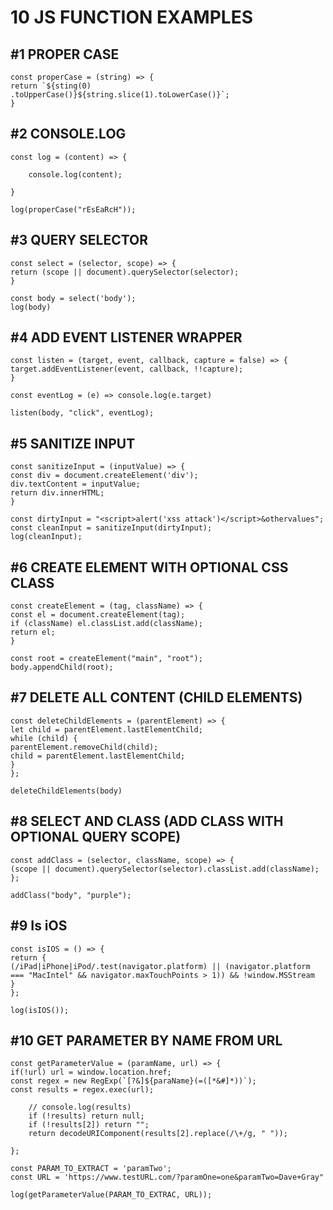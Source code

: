 # 10 JS FUNCTION EXAMPLES #

## #1 PROPER CASE #

    const properCase = (string) => {
    return `${sting(0)
    .toUpperCase()}${string.slice(1).toLowerCase()}`;
    }

## #2 CONSOLE.LOG #

    const log = (content) => {

        console.log(content);

    }

    log(properCase("rEsEaRcH"));

## #3 QUERY SELECTOR #

    const select = (selector, scope) => {
    return (scope || document).querySelector(selector);
    }

    const body = select('body');
    log(body)

## #4 ADD EVENT LISTENER WRAPPER #

    const listen = (target, event, callback, capture = false) => {
    target.addEventListener(event, callback, !!capture);
    }

    const eventLog = (e) => console.log(e.target)

    listen(body, "click", eventLog);

## #5 SANITIZE INPUT #

    const sanitizeInput = (inputValue) => {
    const div = document.createElement('div');
    div.textContent = inputValue;
    return div.innerHTML;
    }

    const dirtyInput = "<script>alert('xss attack')</script>&othervalues";
    const cleanInput = sanitizeInput(dirtyInput);
    log(cleanInput);

## #6 CREATE ELEMENT WITH OPTIONAL CSS CLASS #

    const createElement = (tag, className) => {
    const el = document.createElement(tag);
    if (className) el.classList.add(className);
    return el;
    }

    const root = createElement("main", "root");
    body.appendChild(root);

## #7 DELETE ALL CONTENT (CHILD ELEMENTS) #

    const deleteChildElements = (parentElement) => {
    let child = parentElement.lastElementChild;
    while (child) {
    parentElement.removeChild(child);
    child = parentElement.lastElementChild;
    }
    };

    deleteChildElements(body)

## #8 SELECT AND CLASS (ADD CLASS WITH OPTIONAL QUERY SCOPE) #

    const addClass = (selector, className, scope) => {
    (scope || document).querySelector(selector).classList.add(className);
    };

    addClass("body", "purple");

## #9 Is iOS #

    const isIOS = () => {
    return {
    (/iPad|iPhone|iPod/.test(navigator.platform) || (navigator.platform === "MacIntel" && navigator.maxTouchPoints > 1)) && !window.MSStream  
    }
    };

    log(isIOS());

## #10 GET PARAMETER BY NAME FROM URL #

    const getParameterValue = (paramName, url) => {
    if(!url) url = window.location.href;
    const regex = new RegExp(`[?&]${paraName}(=([*&#]*))`);
    const results = regex.exec(url);

        // console.log(results)
        if (!results) return null;
        if (!results[2]) return "";
        return decodeURIComponent(results[2].replace(/\+/g, " "));

    };

    const PARAM_TO_EXTRACT = 'paramTwo';
    const URL = 'https://www.testURL.com/?paramOne=one&paramTwo=Dave+Gray"

    log(getParameterValue(PARAM_TO_EXTRAC, URL));
